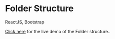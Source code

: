 ﻿# Folder Structure
ReactJS, Bootstrap

[Click here](https://folder-structure-tau.vercel.app/) for the live demo of the Folder structure..
